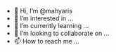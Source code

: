- 👋 Hi, I’m @mahyaris
- 👀 I’m interested in ...
- 🌱 I’m currently learning ...
- 💞️ I’m looking to collaborate on ...
- 📫 How to reach me ...

<!---
mahyaris/mahyaris is a ✨ special ✨ repository because its `README.md` (this file) appears on your GitHub profile.
You can click the Preview link to take a look at your changes.
--->
